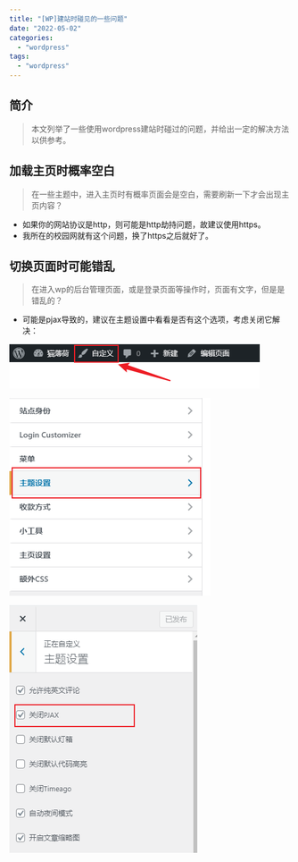 ```yaml
---
title: "[WP]建站时碰见的一些问题"
date: "2022-05-02"
categories: 
  - "wordpress"
tags: 
  - "wordpress"
---
```


## 简介

> 本文列举了一些使用wordpress建站时碰过的问题，并给出一定的解决方法以供参考。

## 加载主页时概率空白

> 在一些主题中，进入主页时有概率页面会是空白，需要刷新一下才会出现主页内容？

- 如果你的网站协议是http，则可能是http劫持问题，故建议使用https。
- 我所在的校园网就有这个问题，换了https之后就好了。

## 切换页面时可能错乱

> 在进入wp的后台管理页面，或是登录页面等操作时，页面有文字，但是是错乱的？

- 可能是pjax导致的，建议在主题设置中看看是否有这个选项，考虑关闭它解决：

![](images/image.png)

![](images/image-1.png)

![](images/image-2.png)
